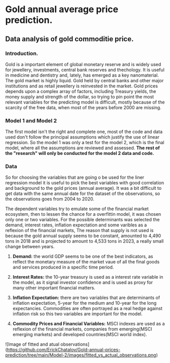 # Gold annual average price prediction.


## Data analysis of gold commoditie price.

### Introduction.

Gold is a important element of global monetary reserve and is widely used for jewellery, investments, central bank reserves and thechology. It is useful in medicine and dentistry and, lately, has emerged as a key nanomaterial. The gold market is highly liquid. Gold held by central banks and other major institutions and as retail jewellery is reinvested in the market. 
Gold prices depends upon a complex array of factors, including Treasury yields, the money supply and strength of the dollar, so trying to pin point the most relevant variables for the predicting model is difficult, mostly because of the scarcity of the free data, when most of the years before 2000 are missing. 

### Model 1 and Model 2 

The first model isn't the right and complete one, most of the code and data used don't follow the principal assumptions which justify the use of linear regression. So the model 1 was only a test for the model 2, which is the final model, where all the assumptions are reviewed and assessed. __The rest of the "research" will only be conducted for the model 2 data and code.__

### Data

So for choosing the variables that are going o be used for the liner regression model it is useful to pick the best variables with good correlation and background to the gold prices (annual average). It was a bit difficult to get data with the same annual date for the dataset of the observations, so the observations goes from 2004 to 2020.  

The dependent variables try to emulate some of the financial market ecosystem, then to lessen the chance for a overfittin model, it was chosen only one or two variables. For the possible determinants was selected the demand, interest rates, inflation expectation and some varibles as a reflexion of the financial markets, The reason that supply is not used is because the gold annual supply seems to be constant, amounted to 4,490 tons in 2018 and is projected to amount to 4,533 tons in 2023, a really small change between years. 

1. __Demand:__ the world GDP seems to be one of the best indicators, as reflect the monetary measure of the market vaue of all the final goods and services produced in a specific time period.

2. __Interest Rates:__ the 10-year treasury is used as a interest rate variable in the model, as  it signal investor confidence and is used as proxy for many other important financial matters.

3. __Inflation Expectation:__ there are two variables that are determinants of inflation expectation, 5-year for the medium and 10-year for the long expectancies. Commodities are often portrayed as a real hedge against inflation risk so this two variables are important for the model.  

4. __Commodity Prices and Financial Variables:__ MSCI indexes are used as a reflexion of the financial markets, companies from emerging(MSCI emerging markets) and developed countries(MSCI world index).

![Image of fitted and atual observations] (https://github.com/ErickChatalov/Gold-annual-prices-prediction/tree/main/Model-2/images/fitted_vs_actual_observations.png)
